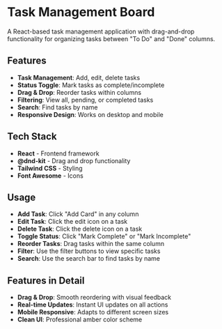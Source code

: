 # Task Management Board

A React-based task management application with drag-and-drop functionality for organizing tasks between "To Do" and "Done" columns.

## Features

- **Task Management**: Add, edit, delete tasks
- **Status Toggle**: Mark tasks as complete/incomplete
- **Drag & Drop**: Reorder tasks within columns
- **Filtering**: View all, pending, or completed tasks
- **Search**: Find tasks by name
- **Responsive Design**: Works on desktop and mobile

## Tech Stack

- **React** - Frontend framework
- **@dnd-kit** - Drag and drop functionality
- **Tailwind CSS** - Styling
- **Font Awesome** - Icons
  
## Usage

- **Add Task**: Click "Add Card" in any column
- **Edit Task**: Click the edit icon on a task
- **Delete Task**: Click the delete icon on a task
- **Toggle Status**: Click "Mark Complete" or "Mark Incomplete"
- **Reorder Tasks**: Drag tasks within the same column
- **Filter**: Use the filter buttons to view specific tasks
- **Search**: Use the search bar to find tasks by name

## Features in Detail

- **Drag & Drop**: Smooth reordering with visual feedback
- **Real-time Updates**: Instant UI updates on all actions
- **Mobile Responsive**: Adapts to different screen sizes
- **Clean UI**: Professional amber color scheme
